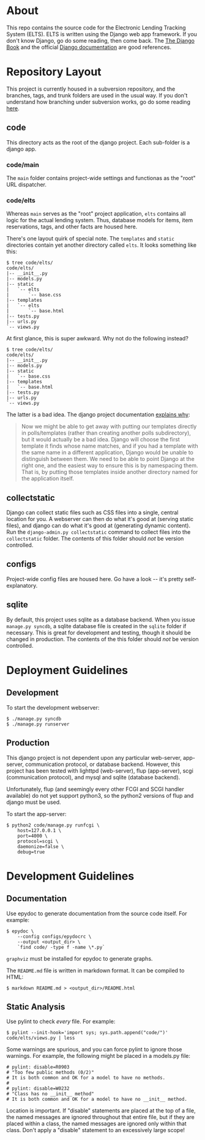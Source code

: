 About
=====

This repo contains the source code for the Electronic Lending Tracking System
(ELTS). ELTS is written using the Django web app framework. If you don't know
Django, go do some reading, then come back. The [The Django
Book](http://www.djangobook.com/en/2.0/index.html) and the official [Django
documentation](https://docs.djangoproject.com/en/dev/) are good references.

Repository Layout
=================

This project is currently housed in a subversion repository, and the branches,
tags, and trunk folders are used in the usual way. If you don't understand how
branching under subversion works, go do some reading
[here](http://svnbook.red-bean.com/en/1.5/svn.branchmerge.html).

code
----

This directory acts as the root of the django project. Each sub-folder is a
django app.

### code/main

The `main` folder contains project-wide settings and functionas as the "root"
URL dispatcher.

### code/elts

Whereas `main` serves as the "root" project application, `elts` contains all
logic for the actual lending system. Thus, database models for items, item
reservations, tags, and other facts are housed here.

There's one layout quirk of special note. The `templates` and `static`
directories contain yet another directory called `elts`. It looks something like
this:

    $ tree code/elts/
    code/elts/
    |-- __init__.py
    |-- models.py
    |-- static
    |   `-- elts
    |       `-- base.css
    |-- templates
    |   `-- elts
    |       `-- base.html
    |-- tests.py
    |-- urls.py
    `-- views.py

At first glance, this is super awkward. Why not do the following instead?

    $ tree code/elts/
    code/elts/
    |-- __init__.py
    |-- models.py
    |-- static
    |   `-- base.css
    |-- templates
    |   `-- base.html
    |-- tests.py
    |-- urls.py
    `-- views.py

The latter is a bad idea. The django project documentation [explains
why](https://docs.djangoproject.com/en/1.5/intro/tutorial03/#write-views-that-actually-do-something):

> Now we might be able to get away with putting our templates directly in
> polls/templates (rather than creating another polls subdirectory), but it
> would actually be a bad idea. Django will choose the first template it finds
> whose name matches, and if you had a template with the same name in a
> different application, Django would be unable to distinguish between them. We
> need to be able to point Django at the right one, and the easiest way to
> ensure this is by namespacing them. That is, by putting those templates
> inside another directory named for the application itself.

collectstatic
-------------

Django can collect static files such as CSS files into a single, central
location for you. A webserver can then do what it's good at (serving static
files), and django can do what it's good at (generating dynamic content). Run
the `django-admin.py collectstatic` command to collect files into the
`collectstatic` folder. The contents of this folder should *not* be version
controlled.

configs
-------

Project-wide config files are housed here. Go have a look -- it's pretty
self-explanatory.

sqlite
------

By default, this project uses sqlite as a database backend. When you issue
`manage.py syncdb`, a sqlite database file is created in the `sqlite` folder if
necessary. This is great for development and testing, though it should be
changed in production. The contents of the this folder should *not* be version
controlled.

Deployment Guidelines
=====================

Development
-----------

To start the development webserver:

    $ ./manage.py syncdb
    $ ./manage.py runserver

Production
----------

This django project is not dependent upon any particular web-server, app-server,
communication protocol, or database backend. However, this project has been
tested with lighttpd (web-server), flup (app-server), scgi (communication
protocol), and mysql and sqlite (database backend).

Unfortunately, flup (and seemingly every other FCGI and SCGI handler available)
do not yet support python3, so the python2 versions of flup and django must be
used.

To start the app-server:

    $ python2 code/manage.py runfcgi \
        host=127.0.0.1 \
        port=4000 \
        protocol=scgi \
        daemonize=false \
        debug=true

Development Guidelines
======================

Documentation
-------------

Use epydoc to generate documentation from the source code itself. For example:

    $ epydoc \
        --config configs/epydocrc \
        --output <output_dir> \
        `find code/ -type f -name \*.py`

`graphviz` must be installed for epydoc to generate graphs.

The `README.md` file is written in markdown format. It can be compiled to HTML:

    $ markdown README.md > <output_dir>/README.html

Static Analysis
---------------

Use pylint to check *every* file. For example:

    $ pylint --init-hook='import sys; sys.path.append("code/")' code/elts/views.py | less

Some warnings are spurious, and you can force pylint to ignore those warnings.
For example, the following might be placed in a models.py file:

    # pylint: disable=R0903
    # "Too few public methods (0/2)" 
    # It is both common and OK for a model to have no methods.
    #
    # pylint: disable=W0232
    # "Class has no __init__ method" 
    # It is both common and OK for a model to have no __init__ method.

Location is important. If "disable" statements are placed at the top of a file,
the named messages are ignored throughout that entire file, but if they are
placed within a class, the named messages are ignored only within that class.
Don't apply a "disable" statement to an excessively large scope!
